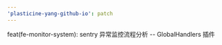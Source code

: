 ```yaml
---
'plasticine-yang-github-io': patch
---
```


feat(fe-monitor-system): sentry 异常监控流程分析 -- GlobalHandlers 插件

